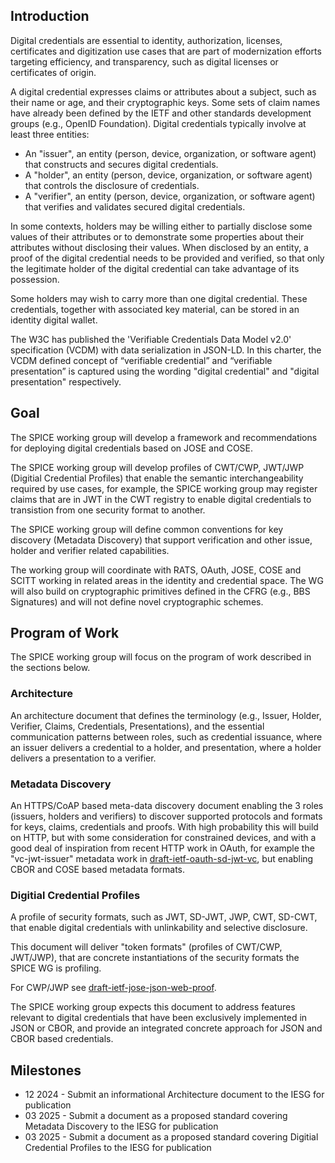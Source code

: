 
## Introduction

Digital credentials are essential to identity, authorization, licenses, certificates and digitization use cases that are part of modernization efforts targeting efficiency, and transparency, such as digital licenses or certificates of origin.

A digital credential expresses claims or attributes about a subject, such as their name or age, and their cryptographic keys.  Some sets of claim names have already been defined by the IETF and other standards development groups (e.g., OpenID Foundation).  Digital credentials typically involve at least three entities:

- An "issuer", an entity (person, device, organization, or software agent) that constructs and secures digital credentials.
- A "holder", an entity (person, device, organization, or software agent) that controls the disclosure of credentials.
- A "verifier", an entity (person, device, organization, or software agent) that verifies and validates secured digital credentials.

In some contexts, holders may be willing either to partially disclose some values of their attributes or to demonstrate some properties about their attributes without disclosing their values. When disclosed by an entity, a proof of the digital credential needs to be provided and verified, so that only the legitimate holder of the digital credential can take advantage of its possession.

Some holders may wish to carry more than one digital credential. These credentials, together with associated key material, can be stored in an identity digital wallet.

The W3C has published the 'Verifiable Credentials Data Model v2.0' specification (VCDM) with data serialization in JSON-LD.  In this charter, the VCDM defined concept of “verifiable credential” and “verifiable presentation” is captured using the wording "digital credential" and "digital presentation" respectively.

## Goal

The SPICE working group will develop a framework and recommendations for deploying digital credentials based on JOSE and COSE.

The SPICE working group will develop profiles of CWT/CWP, JWT/JWP (Digitial Credential Profiles) that enable the semantic interchangeability required by use cases, for example, the SPICE working group may register claims that are in JWT in the CWT registry to enable digital credentials to transistion from one security format to another.

The SPICE working group will define common conventions for key discovery (Metadata Discovery) that support verification and other issue, holder and verifier related capabilities.

The working group will coordinate with RATS, OAuth, JOSE, COSE and SCITT working in related areas in the identity and credential space.  The WG will also build on cryptographic primitives defined in the CFRG (e.g., BBS Signatures) and will not define novel cryptographic schemes.

## Program of Work

The SPICE working group will focus on the program of work described in the sections below.

### Architecture

An architecture document that defines the terminology (e.g., Issuer, Holder, Verifier, Claims, Credentials, Presentations), and the essential communication patterns between roles, such as credential issuance, where an issuer delivers a credential to a holder, and presentation, where a holder delivers a presentation to a verifier. 

### Metadata Discovery

An HTTPS/CoAP based meta-data discovery document enabling the 3 roles (issuers, holders and verifiers) to discover supported protocols and formats for keys, claims, credentials and proofs.
With high probability this will build on HTTP, but with some consideration for constrained devices, and with a good deal of inspiration from recent HTTP work in OAuth, for example the "vc-jwt-issuer" metadata work in [draft-ietf-oauth-sd-jwt-vc](https://datatracker.ietf.org/doc/draft-ietf-oauth-sd-jwt-vc/), but enabling CBOR and COSE based metadata formats.

### Digitial Credential Profiles

A profile of security formats, such as JWT, SD-JWT, JWP, CWT, SD-CWT, that enable digital credentials with unlinkability and selective disclosure.

This document will deliver "token formats" (profiles of CWT/CWP, JWT/JWP), that are concrete instantiations of the security formats the SPICE WG is profiling.

For CWP/JWP see [draft-ietf-jose-json-web-proof](https://datatracker.ietf.org/doc/draft-ietf-jose-json-web-proof/). 

The SPICE working group expects this document to address features relevant to digital credentials that have been exclusively implemented in JSON or CBOR, and provide an integrated concrete approach for JSON and CBOR based credentials.

## Milestones

- 12 2024 - Submit an informational Architecture document to the IESG for publication
- 03 2025 - Submit a document as a proposed standard covering Metadata Discovery to the IESG for publication
- 03 2025 - Submit a document as a proposed standard covering Digitial Credential Profiles to the IESG for publication



